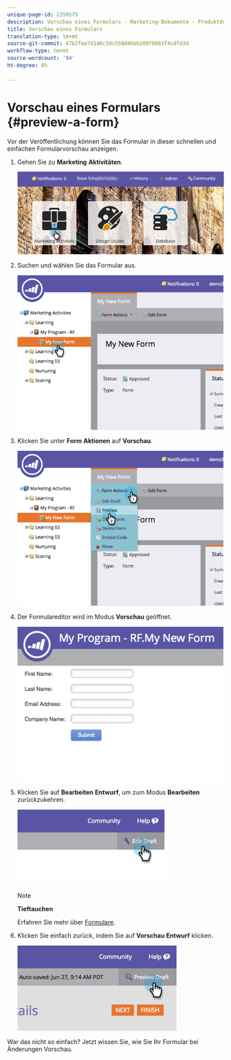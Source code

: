 ```yaml
---
unique-page-id: 2359575
description: Vorschau eines Formulars - Marketing-Dokumente - Produktdokumentation
title: Vorschau eines Formulars
translation-type: tm+mt
source-git-commit: 47b2fee7d146c3dc558d4bbb10070683f4cdfd3d
workflow-type: tm+mt
source-wordcount: '94'
ht-degree: 0%

---
```



# Vorschau eines Formulars {#preview-a-form}

Vor der Veröffentlichung können Sie das Formular in dieser schnellen und einfachen Formularvorschau anzeigen.

1. Gehen Sie zu **Marketing** **Aktivitäten**.

   ![](assets/login-marketing-activities-6.png)

1. Suchen und wählen Sie das Formular aus.

   ![](assets/image2014-9-15-17-3a45-3a51.png)

1. Klicken Sie unter **Form** **Aktionen** auf **Vorschau**.

   ![](assets/image2014-9-15-17-3a46-3a9.png)

1. Der Formulareditor wird im Modus **Vorschau** geöffnet.

   ![](assets/image2014-9-15-17-3a46-3a17.png)

1. Klicken Sie auf **Bearbeiten** **Entwurf**, um zum Modus **Bearbeiten** zurückzukehren.

   ![](assets/image2014-9-15-17-3a46-3a37.png)

   >[!NOTE]
   >
   >**Tieftauchen**
   >
   >
   >Erfahren Sie mehr über [Formulare](http://docs.marketo.com/display/docs/forms).

1. Klicken Sie einfach zurück, indem Sie auf **Vorschau** **Entwurf** klicken.

   ![](assets/image2014-9-15-17-3a46-3a45.png)

War das nicht so einfach? Jetzt wissen Sie, wie Sie Ihr Formular bei Änderungen Vorschau.
